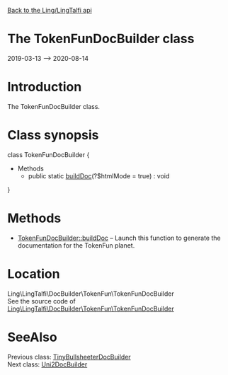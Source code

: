 [Back to the Ling/LingTalfi api](https://github.com/lingtalfi/LingTalfi/blob/master/doc/api/Ling/LingTalfi.md)



The TokenFunDocBuilder class
================
2019-03-13 --> 2020-08-14






Introduction
============

The TokenFunDocBuilder class.



Class synopsis
==============


class <span class="pl-k">TokenFunDocBuilder</span>  {

- Methods
    - public static [buildDoc](https://github.com/lingtalfi/LingTalfi/blob/master/doc/api/Ling/LingTalfi/DocBuilder/TokenFun/TokenFunDocBuilder/buildDoc.md)(?$htmlMode = true) : void

}






Methods
==============

- [TokenFunDocBuilder::buildDoc](https://github.com/lingtalfi/LingTalfi/blob/master/doc/api/Ling/LingTalfi/DocBuilder/TokenFun/TokenFunDocBuilder/buildDoc.md) &ndash; Launch this function to generate the documentation for the TokenFun planet.





Location
=============
Ling\LingTalfi\DocBuilder\TokenFun\TokenFunDocBuilder<br>
See the source code of [Ling\LingTalfi\DocBuilder\TokenFun\TokenFunDocBuilder](https://github.com/lingtalfi/LingTalfi/blob/master/DocBuilder/TokenFun/TokenFunDocBuilder.php)



SeeAlso
==============
Previous class: [TinyBullsheeterDocBuilder](https://github.com/lingtalfi/LingTalfi/blob/master/doc/api/Ling/LingTalfi/DocBuilder/TinyBullsheeter/TinyBullsheeterDocBuilder.md)<br>Next class: [Uni2DocBuilder](https://github.com/lingtalfi/LingTalfi/blob/master/doc/api/Ling/LingTalfi/DocBuilder/Uni2/Uni2DocBuilder.md)<br>
